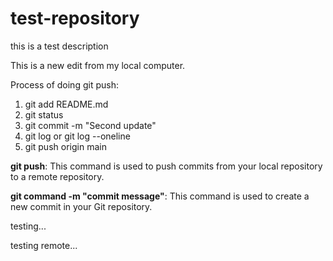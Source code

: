 # test-repository
this is a test description

This is a new edit from my local computer.

Process of doing git push:
1. git add README.md
2. git status
3. git commit -m "Second update"
4. git log or git log --oneline
5. git push origin main

**git push**: This command is used to push commits from your local repository to a remote repository.

**git command -m "commit message"**: This command is used to create a new commit in your Git repository.

testing...

testing remote...
